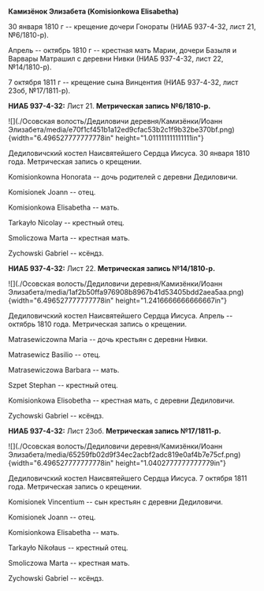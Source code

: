 **Камизёнок Элизабета (Komisionkowa Elisabetha)**

30 января 1810 г -- крещение дочери Гонораты (НИАБ 937-4-32, лист 21,
№6/1810-р).

Апрель -- октябрь 1810 г -- крестная мать Марии, дочери Базыля и Варвары
Матрашил с деревни Нивки (НИАБ 937-4-32, лист 22, №14/1810-р).

7 октября 1811 г -- крещение сына Винцентия (НИАБ 937-4-32, лист 23об,
№17/1811-р).

**НИАБ 937-4-32:** Лист 21. **Метрическая запись №6/1810-р.**

![](./Осовская волость/Дедиловичи деревня/Камизёнки/Иоанн Элизабета/media/e70f1cf451b1a12ed9cfac53b2c1f9b32be370bf.png){width="6.496527777777778in"
height="1.011111111111111in"}

Дедиловичский костел Наисвятейшего Сердца Иисуса. 30 января 1810 года.
Метрическая запись о крещении.

Komisionkowna Honorata -- дочь родителей с деревни Дедиловичи.

Komisionek Joann -- отец.

Komisionkowa Elisabetha -- мать.

Tarkayło Nicolay -- крестный отец.

Smoliczowa Marta -- крестная мать.

Zychowski Gabriel -- ксёндз.

**НИАБ 937-4-32:** Лист 22. **Метрическая запись №14/1810-р.**

![](./Осовская волость/Дедиловичи деревня/Камизёнки/Иоанн Элизабета/media/1af2b50ffa976908b8967b41d53405bdd2aea5aa.png){width="6.496527777777778in"
height="1.2416666666666667in"}

Дедиловичский костел Наисвятейшего Сердца Иисуса. Апрель -- октябрь 1810
года. Метрическая запись о крещении.

Matrasewiczowna Maria -- дочь крестьян с деревни Нивки.

Matrasewicz Basilio -- отец.

Matrasewiczowa Barbara -- мать.

Szpet Stephan -- крестный отец.

Komisionkowa Elisobetha -- крестная мать, с деревни Дедиловичи.

Zychowski Gabriel -- ксёндз.

**НИАБ 937-4-32:** Лист 23об. **Метрическая запись №17/1811-р.**

![](./Осовская волость/Дедиловичи деревня/Камизёнки/Иоанн Элизабета/media/65259fb02d9f34ec2acbf2adc819e0af4b7e75cf.png){width="6.496527777777778in"
height="1.0402777777777779in"}

Дедиловичский костел Наисвятейшего Сердца Иисуса. 7 октября 1811 года.
Метрическая запись о крещении.

Komisionek Vincentium -- сын крестьян с деревни Дедиловичи.

Komisionek Joann -- отец.

Komisionkowa Elisabetha -- мать.

Tarkayło Nikołaus -- крестный отец.

Smoliczowa Marta -- крестная мать.

Zychowski Gabriel -- ксёндз.
